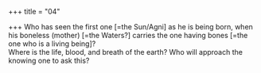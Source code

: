 +++
title = "04"

+++
Who has seen the first one [=the Sun/Agni] as he is being born, when his  boneless (mother) [=the Waters?] carries the one having bones [=the  one who is a living being]?  
Where is the life, blood, and breath of the earth? Who will approach the  knowing one to ask this? 